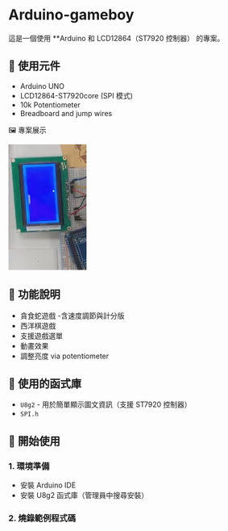 # Arduino-gameboy

這是一個使用 **Arduino 和 LCD12864（ST7920 控制器） 的專案。

## 🔧 使用元件

- Arduino UNO
- LCD12864-ST7920core (SPI 模式)
- 10k Potentiometer
- Breadboard and jump wires

🖼️ 專案展示

![LCD 顯示畫面](images/image.png)


## 📜 功能說明

- 貪食蛇遊戲 -含速度調節與計分版
- 西洋棋遊戲
- 支援遊戲選單
- 動畫效果
- 調整亮度 via potentiometer

## 🧠 使用的函式庫

- `U8g2` - 用於簡單顯示圖文資訊（支援 ST7920 控制器）
- `SPI.h`

## 🚀 開始使用

### 1. 環境準備

- 安裝 Arduino IDE
- 安裝 U8g2 函式庫（管理員中搜尋安裝）

### 2. 燒錄範例程式碼

